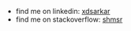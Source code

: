 * find me on linkedin: [xdsarkar](https://www.linkedin.com/in/xdsarkar/)
* find me on stackoverflow: [shmsr](https://stackoverflow.com/users/5821408/shmsr?tab=profile)
<!--
**shmsr/shmsr** is a ✨ _special_ ✨ repository because its `README.md` (this file) appears on your GitHub profile.

Here are some ideas to get you started:

- 🔭 I’m currently working on ...
- 🌱 I’m currently learning ...
- 👯 I’m looking to collaborate on ...
- 🤔 I’m looking for help with ...
- 💬 Ask me about ...
- 📫 How to reach me: ...
- 😄 Pronouns: ...
- ⚡ Fun fact: ...
-->
